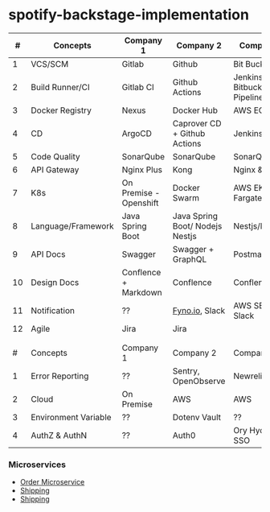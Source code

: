 # spotify-backstage-implementation

| #  | Concepts             | Company 1              | Company 2                                            | Company 3                     |
| -- | -------------------- | ---------------------- | ---------------------------------------------------- | ----------------------------- |
| 1  | VCS/SCM              | Gitlab                 | Github                                               | Bit Bucket                    |
| 2  | Build Runner/CI      | Gitlab CI              | Github Actions                                       | Jenkins & Bitbucket Pipelines |
| 3  | Docker Registry      | Nexus                  | Docker Hub                                           | AWS ECR                       |
| 4  | CD                   | ArgoCD                 | Caprover CD + Github Actions                         | Jenkins                       |
| 5  | Code Quality         | SonarQube              | SonarQube                                            | SonarQube                     |
| 6  | API Gateway          | Nginx Plus             | Kong                                                 | Nginx & AWS                   |
| 7  | K8s                  | On Premise - Openshift | Docker Swarm                                         | AWS EKS, Fargate              |
| 8  | Language/Framework   | Java Spring Boot       | Java Spring Boot/ Nodejs Nestjs                      | Nestjs/Express                |
| 9  | API Docs             | Swagger                | Swagger + GraphQL                                    | Postman                       |
| 10 | Design Docs          | Conflence + Markdown   | Conflence                                            | Conflence                     |
| 11 | Notification         | ??                     | [](http://fyno.io/)[Fyno.io](http://fyno.io/), Slack | AWS SES, Slack                |
| 12 | Agile                | Jira                   | Jira                                                 |                               |
|    |                      |                        |                                                      |                               |
|    |                      |                        |                                                      |                               |
| #  | Concepts             | Company 1              | Company 2                                            | Company 3                    |
| 1  | Error Reporting      | ??                     | Sentry, OpenObserve                                  | Newrelic, ELK                 |
| 2  | Cloud                | On Premise             | AWS                                                  | AWS                           |
| 3  | Environment Variable | ??                     | Dotenv Vault                                         | ??                            |
| 4  | AuthZ & AuthN        | ??                     | Auth0                                                | Ory Hydra SSO                 |


### Microservices
- [Order Microservice](https://gitlab.com/manjeshpv/backstage-spotify-order-microservice)
- [Shipping](https://gitlab.com/manjeshpv/backstage-spotify-warehouse-microservice)
- [Shipping](https://gitlab.com/manjeshpv/backstage-spotify-shipping-microservice)
